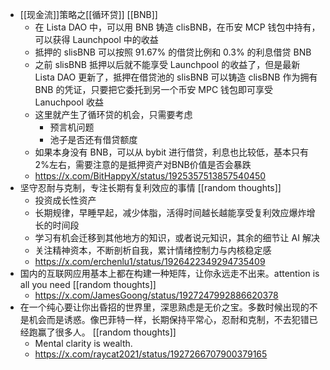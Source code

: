 - [[现金流]]策略之[[循环贷]] [[BNB]]
	- 在 Lista DAO 中，可以用 BNB 铸造 clisBNB，在币安 MCP 钱包中持有，可以获得 Launchpool 中的收益
	- 抵押的 slisBNB 可以按照 91.67% 的借贷比例和 0.3% 的利息借贷 BNB
	- 之前 slisBNB 抵押以后就不能享受 Launchpool 的收益了，但是最新 Lista DAO 更新了，抵押在借贷池的 slisBNB 可以铸造 clisBNB 作为拥有 BNB 的凭证，只要把它委托到另一个币安 MPC 钱包即可享受 Lanuchpool 收益
	- 这里就产生了循环贷的机会，只需要考虑
		- 预言机问题
		- 池子是否还有借贷额度
	- 如果本身没有 BNB，可以从 bybit 进行借贷，利息也比较低，基本只有2%左右，需要注意的是抵押资产对BNB价值是否会暴跌
	- https://x.com/BitHappyX/status/1925357513857540450
- 坚守忍耐与克制，专注长期有复利效应的事情 [[random thoughts]]
	- 投资成长性资产
	- 长期规律，早睡早起，减少体脂，活得时间越长越能享受复利效应爆炸增长的时间段
	- 学习有机会迁移到其他地方的知识，或者说元知识，其余的细节让 AI 解决
	- 关注精神资本，不断剖析自我，累计情绪控制力与内核稳定感
	- https://x.com/erchenlu1/status/1926422349294735409
- 国内的互联网应用基本上都在构建一种矩阵，让你永远走不出来。attention is all you need [[random thoughts]]
	- https://x.com/JamesGoong/status/1927247992886620378
- 在一个纯心要让你出昏招的世界里，深思熟虑是无价之宝。多数时候出现的不是机会而是诱惑。像巴菲特一样，长期保持平常心，忍耐和克制，不去犯错已经跑赢了很多人。 [[random thoughts]]
	- Mental clarity is wealth.
	- https://x.com/raycat2021/status/1927266707900379165